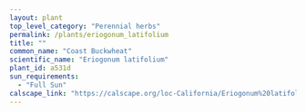 ```yaml
---
layout: plant                                                              
top_level_category: "Perennial herbs"
permalink: /plants/eriogonum_latifolium
title: ""
common_name: "Coast Buckwheat"
scientific_name: "Eriogonum latifolium"
plant_id: a531d
sun_requirements:
  - "Full Sun"
calscape_link: "https://calscape.org/loc-California/Eriogonum%20latifolium(%20)"
---
```



